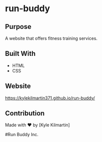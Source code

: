 # run-buddy

## Purpose
A website that offers fitness training services.

## Built With
* HTML
* CSS

## Website
https://kylekilmartin371.github.io/run-buddy/

## Contribution
Made with ❤️ by [Kyle Kilmartin]

#Run Buddy Inc. 
